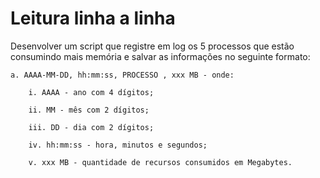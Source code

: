# Leitura linha a linha

Desenvolver um script que registre em log os 5 processos que estão consumindo mais memória e salvar as informações no seguinte formato:

	a. AAAA-MM-DD, hh:mm:ss, PROCESSO , xxx MB - onde:

		i. AAAA - ano com 4 dígitos;

		ii. MM - mês com 2 dígitos;

		iii. DD - dia com 2 dígitos;

		iv. hh:mm:ss - hora, minutos e segundos;

		v. xxx MB - quantidade de recursos consumidos em Megabytes.